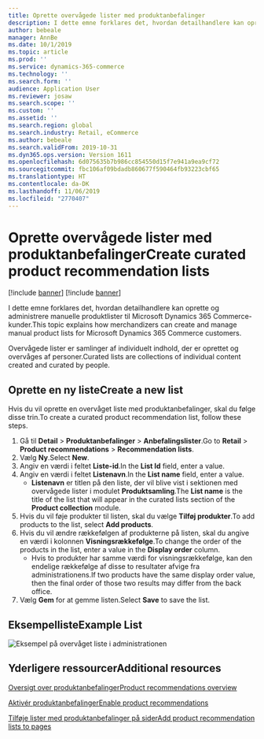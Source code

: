 ```yaml
---
title: Oprette overvågede lister med produktanbefalinger
description: I dette emne forklares det, hvordan detailhandlere kan oprette og administrere manuelle produktlister til Microsoft Dynamics 365 Commerce-kunder.
author: bebeale
manager: AnnBe
ms.date: 10/1/2019
ms.topic: article
ms.prod: ''
ms.service: dynamics-365-commerce
ms.technology: ''
ms.search.form: ''
audience: Application User
ms.reviewer: josaw
ms.search.scope: ''
ms.custom: ''
ms.assetid: ''
ms.search.region: global
ms.search.industry: Retail, eCommerce
ms.author: bebeale
ms.search.validFrom: 2019-10-31
ms.dyn365.ops.version: Version 1611
ms.openlocfilehash: 6d075635b7b986cc854550d15f7e941a9ea9cf72
ms.sourcegitcommit: fbc106af09bdadb860677f590464fb93223cbf65
ms.translationtype: HT
ms.contentlocale: da-DK
ms.lasthandoff: 11/06/2019
ms.locfileid: "2770407"
---
```

# <a name="create-curated-product-recommendation-lists"></a><span data-ttu-id="fcd8b-103">Oprette overvågede lister med produktanbefalinger</span><span class="sxs-lookup"><span data-stu-id="fcd8b-103">Create curated product recommendation lists</span></span>

[!include [banner](includes/preview-banner.md)]
[!include [banner](includes/banner.md)]

<span data-ttu-id="fcd8b-104">I dette emne forklares det, hvordan detailhandlere kan oprette og administrere manuelle produktlister til Microsoft Dynamics 365 Commerce-kunder.</span><span class="sxs-lookup"><span data-stu-id="fcd8b-104">This topic explains how merchandizers can create and manage manual product lists for Microsoft Dynamics 365 Commerce customers.</span></span>

<span data-ttu-id="fcd8b-105">Overvågede lister er samlinger af individuelt indhold, der er oprettet og overvåges af personer.</span><span class="sxs-lookup"><span data-stu-id="fcd8b-105">Curated lists are collections of individual content created and curated by people.</span></span>  

## <a name="create-a-new-list"></a><span data-ttu-id="fcd8b-106">Oprette en ny liste</span><span class="sxs-lookup"><span data-stu-id="fcd8b-106">Create a new list</span></span>

<span data-ttu-id="fcd8b-107">Hvis du vil oprette en overvåget liste med produktanbefalinger, skal du følge disse trin.</span><span class="sxs-lookup"><span data-stu-id="fcd8b-107">To create a curated product recommendation list, follow these steps.</span></span>

1. <span data-ttu-id="fcd8b-108">Gå til **Detail** &gt; **Produktanbefalinger** &gt; **Anbefalingslister**.</span><span class="sxs-lookup"><span data-stu-id="fcd8b-108">Go to **Retail** &gt; **Product recommendations** &gt; **Recommendation lists**.</span></span>
1. <span data-ttu-id="fcd8b-109">Vælg **Ny**.</span><span class="sxs-lookup"><span data-stu-id="fcd8b-109">Select **New**.</span></span>
1. <span data-ttu-id="fcd8b-110">Angiv en værdi i feltet **Liste-id**.</span><span class="sxs-lookup"><span data-stu-id="fcd8b-110">In the **List Id** field, enter a value.</span></span>
1. <span data-ttu-id="fcd8b-111">Angiv en værdi i feltet **Listenavn**.</span><span class="sxs-lookup"><span data-stu-id="fcd8b-111">In the **List name** field, enter a value.</span></span>
    - <span data-ttu-id="fcd8b-112">**Listenavn** er titlen på den liste, der vil blive vist i sektionen med overvågede lister i modulet **Produktsamling**.</span><span class="sxs-lookup"><span data-stu-id="fcd8b-112">The **List name** is the title of the list that will appear in the curated lists section of the **Product collection** module.</span></span>
1. <span data-ttu-id="fcd8b-113">Hvis du vil føje produkter til listen, skal du vælge **Tilføj produkter**.</span><span class="sxs-lookup"><span data-stu-id="fcd8b-113">To add products to the list, select **Add products**.</span></span>
1. <span data-ttu-id="fcd8b-114">Hvis du vil ændre rækkefølgen af produkterne på listen, skal du angive en værdi i kolonnen **Visningsrækkefølge**.</span><span class="sxs-lookup"><span data-stu-id="fcd8b-114">To change the order of the products in the list, enter a value in the **Display order** column.</span></span>
    - <span data-ttu-id="fcd8b-115">Hvis to produkter har samme værdi for visningsrækkefølge, kan den endelige rækkefølge af disse to resultater afvige fra administrationens.</span><span class="sxs-lookup"><span data-stu-id="fcd8b-115">If two products have the same display order value, then the final order of those two results may differ from the back office.</span></span>
1. <span data-ttu-id="fcd8b-116">Vælg **Gem** for at gemme listen.</span><span class="sxs-lookup"><span data-stu-id="fcd8b-116">Select **Save** to save the list.</span></span>

## <a name="example-list"></a><span data-ttu-id="fcd8b-117">Eksempelliste</span><span class="sxs-lookup"><span data-stu-id="fcd8b-117">Example List</span></span>

![Eksempel på overvåget liste i administrationen](./media/examplecuratedrecolist.png)

## <a name="additional-resources"></a><span data-ttu-id="fcd8b-119">Yderligere ressourcer</span><span class="sxs-lookup"><span data-stu-id="fcd8b-119">Additional resources</span></span>

[<span data-ttu-id="fcd8b-120">Oversigt over produktanbefalinger</span><span class="sxs-lookup"><span data-stu-id="fcd8b-120">Product recommendations overview</span></span>](product-recommendations.md)

[<span data-ttu-id="fcd8b-121">Aktivér produktanbefalinger</span><span class="sxs-lookup"><span data-stu-id="fcd8b-121">Enable product recommendations</span></span>](enable-product-recommendations.md)

[<span data-ttu-id="fcd8b-122">Tilføje lister med produktanbefalinger på sider</span><span class="sxs-lookup"><span data-stu-id="fcd8b-122">Add product recommendation lists to pages</span></span>](add-reco-list-to-page.md)
